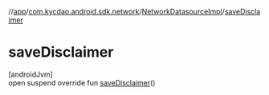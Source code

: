 //[app](../../../index.md)/[com.kycdao.android.sdk.network](../index.md)/[NetworkDatasourceImpl](index.md)/[saveDisclaimer](save-disclaimer.md)

# saveDisclaimer

[androidJvm]\
open suspend override fun [saveDisclaimer](save-disclaimer.md)()
